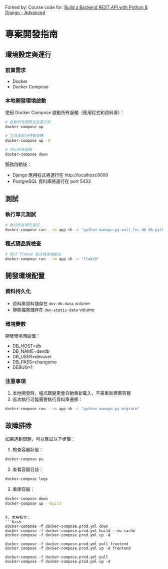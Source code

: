 Forked by: Course code for: [Build a Backend REST API with Python &amp; Django - Advanced](https://londonapp.dev/c2)

# 專案開發指南

## 環境設定與運行

### 前置需求
- Docker
- Docker Compose

### 本地開發環境啟動

使用 Docker Compose 啟動所有服務（應用程式和資料庫）：
```bash
# 啟動所有服務並查看日誌
docker-compose up

# 在背景執行所有服務
docker-compose up -d

# 停止所有服務
docker-compose down
```

服務啟動後：
- Django 應用程式將運行在 http://localhost:8000
- PostgreSQL 資料庫將運行在 port 5432

## 測試

### 執行單元測試
```bash
# 執行所有單元測試
docker-compose run --rm app sh -c "python manage.py wait_for_db && python manage.py test"
```

### 程式碼品質檢查
```bash
# 執行 flake8 程式碼風格檢查
docker-compose run --rm app sh -c "flake8"
```

## 開發環境配置

### 資料持久化
- 資料庫資料儲存在 `dev-db-data` volume
- 靜態檔案儲存在 `dev-static-data` volume

### 環境變數
開發環境預設值：
- DB_HOST=db
- DB_NAME=devdb
- DB_USER=devuser
- DB_PASS=changeme
- DEBUG=1

### 注意事項
1. 本地開發時，程式碼變更會自動重新載入，不需重新建置容器
2. 首次執行可能需要執行資料庫遷移：
```bash
docker-compose run --rm app sh -c "python manage.py migrate"
```

## 故障排除

如果遇到問題，可以嘗試以下步驟：

1. 檢查容器狀態：
```bash
docker-compose ps
```

2. 查看容器日誌：
```bash
docker-compose logs
```

3. 重建容器：
```bash
docker-compose down
docker-compose up --build
```
```

4. 常用指令：
```bash
docker-compose -f docker-compose.prod.yml down
docker-compose -f docker-compose.prod.yml build --no-cache
docker-compose -f docker-compose.prod.yml up -d

docker compose -f docker-compose.prod.yml pull frontend
docker compose -f docker-compose.prod.yml up -d frontend

docker-compose -f docker-compose.prod.yml pull
docker-compose -f docker-compose.prod.yml up -d